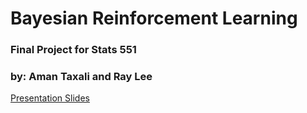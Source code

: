 # Bayesian Reinforcement Learning

### Final Project for Stats 551
### by: Aman Taxali and Ray Lee


[Presentation Slides](./ataxali_final_presentation.pdf)
